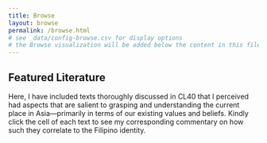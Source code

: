 ```yaml
---
title: Browse
layout: browse
permalink: /browse.html
# see _data/config-browse.csv for display options
# the Browse visualization will be added below the content in this file
---
```


## Featured Literature

Here, I have included texts thoroughly discussed in CL40 that I perceived had aspects that are salient to grasping and understanding the current place in Asia—primarily in terms of our existing values and beliefs. Kindly click the cell of each text to see my corresponding commentary on how such they correlate to the Filipino identity.
